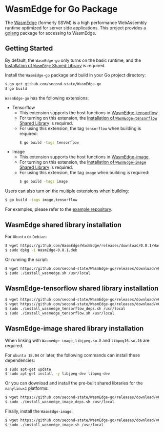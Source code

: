 # WasmEdge for Go Package

The [WasmEdge](https://github.com/WasmEdge/WasmEdge) (formerly SSVM) is a high performance WebAssembly runtime optimized for server side applications. This project provides a [golang](https://golang.org/) package for accessing to WasmEdge.

## Getting Started

By default, the `WasmEdge-go` only turns on the basic runtime, and the [Installation of `WasmEdge` Shared Library](https://github.com/second-state/WasmEdge-go#wasmedge-shared-library-installation) is required.

Install the `WasmEdge-go` package and build in your Go project directory:

```bash
$ go get github.com/second-state/WasmEdge-go
$ go build
```

`WasmEdge-go` has the following extensions:

 - Tensorflow
    * This extension supports the host functions in [WasmEdge-tensorflow](https://github.com/second-state/WasmEdge-tensorflow).
    * For turning on this extension, the [Installation of `WasmEdge-tensorflow` Shared Library](https://github.com/second-state/WasmEdge-go#wasmedge-tensorflow-shared-library-installation) is required.
    * For using this extension, the tag `tensorflow` when building is required:
        ```bash
        $ go build -tags tensorflow
        ```
 - Image
    * This extension supports the host functions in [WasmEdge-image](https://github.com/second-state/WasmEdge-image).
    * For turning on this extension, the [Installation of `WasmEdge-image` Shared Library](https://github.com/second-state/WasmEdge-go#wasmedge-image-shared-library-installation) is required.
    * For using this extension, the tag `image` when building is required:
        ```bash
        $ go build -tags image
        ```

Users can also turn on the multiple extensions when building:

```bash
$ go build -tags image,tensorflow
```

For examples, please refer to the [example repository](https://github.com/second-state/WasmEdge-go-examples/).

## WasmEdge shared library installation

For `Ubuntu` or `Debian`:

```bash
$ wget https://github.com/WasmEdge/WasmEdge/releases/download/0.8.1/WasmEdge-0.8.1.deb
$ sudo dpkg -i WasmEdge-0.8.1.deb
```

Or running the script:

```bash
$ wget https://github.com/second-state/WasmEdge-go/releases/download/v0.8.1/install_wasmedge.sh
$ sudo ./install_wasmedge.sh /usr/local
```

## WasmEdge-tensorflow shared library installation

```bash
$ wget https://github.com/second-state/WasmEdge-go/releases/download/v0.8.1/install_wasmedge_tensorflow_deps.sh
$ wget https://github.com/second-state/WasmEdge-go/releases/download/v0.8.1/install_wasmedge_tensorflow.sh
$ sudo ./install_wasmedge_tensorflow_deps.sh /usr/local
$ sudo ./install_wasmedge_tensorflow.sh /usr/local
```

## WasmEdge-image shared library installation

When linking with `Wasmedge-image`, `libjpeg.so.8` and `libpng16.so.16` are required.

For `ubuntu 18.04` or later, the following commands can install these dependencies:
```bash
$ sudo apt-get update
$ sudo apt-get install -y libjpeg-dev libpng-dev
```

Or you can download and install the pre-built shared libraries for the `manylinux1` platforms:

```bash
$ wget https://github.com/second-state/WasmEdge-go/releases/download/v0.8.1/install_wasmedge_image_deps.sh
$ sudo ./install_wasmedge_image_deps.sh /usr/local
```

Finally, install the `WasmEdge-image`:

```bash
$ wget https://github.com/second-state/WasmEdge-go/releases/download/v0.8.1/install_wasmedge_image.sh
$ sudo ./install_wasmedge_image.sh /usr/local
```
